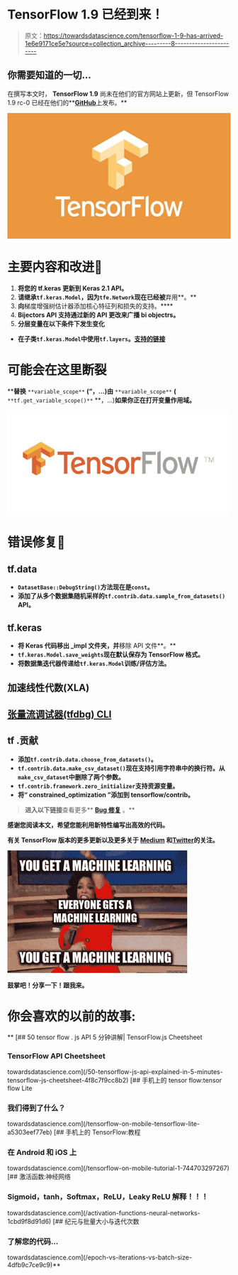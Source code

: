 # TensorFlow 1.9 已经到来！

> 原文：<https://towardsdatascience.com/tensorflow-1-9-has-arrived-1e6e9171ce5e?source=collection_archive---------8----------------------->

## 你需要知道的一切…

在撰写本文时， **TensorFlow 1.9** 尚未在他们的官方网站上更新，但 TensorFlow 1.9 rc-0 已经在他们的**[**GitHub**](https://github.com/tensorflow/tensorflow/releases/tag/v1.9.0-rc0?linkId=52763826)上发布。**

**![](img/f5a76715fb5013dcf68ef9038291f202.png)**

# **主要内容和改进🚀**

1.  **将您的 **tf.keras** 更新到 **Keras 2.1 API。****
2.  **请继承`tf.keras.Model`，因为`tfe.Network`现在已经被**弃用**。**
3.  **向**梯度增强树估计器添加核心特征列和损失的支持。****
4.  **Bijectors API 支持通过新的 API 更改来广播 bi objectrs。**
5.  **分层变量在以下条件下发生变化**

*   **在子类`tf.keras.Model`中使用`tf.layers`。[支持的链接](https://www.tensorflow.org/versions/r1.9/api_docs/python/tf/layers)**

# **可能会在这里断裂**

****替换** `**variable_scope**` **(“，...)由** `**variable_scope**` **(** `**tf.get_variable_scope()**` **，...)**如果你正在打开变量作用域。**

**![](img/a3086e224dee318a053da550aaa151a2.png)**

# **错误修复🐛**

## **tf.data**

*   **`DatasetBase::DebugString()`方法现在是`const`。**
*   **添加了从多个数据集随机采样的`tf.contrib.data.sample_from_datasets()` API。**

## **tf.keras**

*   **将 Keras 代码移出 _impl 文件夹，并**移除 API 文件**。**
*   **`tf.keras.Model.save_weights`现在默认保存为 TensorFlow 格式。**
*   **将数据集迭代器传递给`tf.keras.Model`训练/评估方法。**

## **加速线性代数(XLA)**

## **[张量流调试器(tfdbg) CLI](https://www.tensorflow.org/programmers_guide/debugger)**

## **tf .贡献**

*   **添加`tf.contrib.data.choose_from_datasets()`。**
*   **`tf.contrib.data.make_csv_dataset()`现在支持引用字符串中的换行符。从`make_csv_dataset`中删除了两个参数。**
*   **`tf.contrib.framework.zero_initializer`支持资源变量。**
*   **将“ **constrained_optimization** ”添加到 tensorflow/contrib。**

> **进入以下链接**查看更多** [**Bug 修复**](https://github.com/tensorflow/tensorflow/releases/tag/v1.9.0-rc0?linkId=52763826) 。**

**感谢您阅读本文，希望您能利用新特性编写出高效的代码。**

**有关 TensorFlow 版本的更多更新以及更多关于 [**Medium**](https://medium.com/@sagarsharma4244) **和**[**Twitter**](https://twitter.com/SagarSharma4244)**的关注。****

**![](img/469f9b912baacead468e037f0395e4f2.png)**

****鼓掌吧！分享一下！跟我来。****

# **你会喜欢的以前的故事:**

**[](/50-tensorflow-js-api-explained-in-5-minutes-tensorflow-js-cheetsheet-4f8c7f9cc8b2) [## 50 tensor flow . js API 5 分钟讲解| TensorFlow.js Cheetsheet

### TensorFlow API Cheetsheet

towardsdatascience.com](/50-tensorflow-js-api-explained-in-5-minutes-tensorflow-js-cheetsheet-4f8c7f9cc8b2) [](/tensorflow-on-mobile-tensorflow-lite-a5303eef77eb) [## 手机上的 tensor flow:tensor flow Lite

### 我们得到了什么？

towardsdatascience.com](/tensorflow-on-mobile-tensorflow-lite-a5303eef77eb) [](/tensorflow-on-mobile-tutorial-1-744703297267) [## 手机上的 TensorFlow:教程

### 在 Android 和 iOS 上

towardsdatascience.com](/tensorflow-on-mobile-tutorial-1-744703297267) [](/activation-functions-neural-networks-1cbd9f8d91d6) [## 激活函数:神经网络

### Sigmoid，tanh，Softmax，ReLU，Leaky ReLU 解释！！！

towardsdatascience.com](/activation-functions-neural-networks-1cbd9f8d91d6) [](/epoch-vs-iterations-vs-batch-size-4dfb9c7ce9c9) [## 纪元与批量大小与迭代次数

### 了解您的代码…

towardsdatascience.com](/epoch-vs-iterations-vs-batch-size-4dfb9c7ce9c9)**